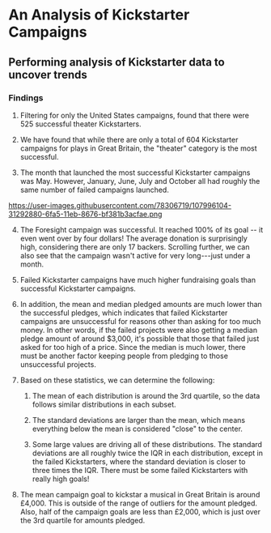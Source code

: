 # An Analysis of Kickstarter Campaigns
## Performing analysis of Kickstarter data to uncover trends

### **Findings**

1. Filtering for only the United States campaigns, found that there were 525 successful theater Kickstarters.

2. We have found that while there are only a total of 604 Kickstarter campaigns for plays in Great Britain, the "theater" category is the most successful.

3. The month that launched the most successful Kickstarter campaigns was May. However, January, June, July and October all had roughly the same number of failed campaigns launched.

https://user-images.githubusercontent.com/78306719/107996104-31292880-6fa5-11eb-8676-bf381b3acfae.png

4. The Foresight campaign was successful. It reached 100% of its goal -- it even went over by four dollars! The average donation is surprisingly high, considering there are only 17 backers. Scrolling further, we can also see that the campaign wasn't active for very long---just under a month.

5. Failed Kickstarter campaigns have much higher fundraising goals than successful Kickstarter campaigns. 

6. In addition, the mean and median pledged amounts are much lower than the successful pledges, which indicates that failed Kickstarter campaigns are unsuccessful for reasons other than asking for too much money. In other words, if the failed projects were also getting a median pledge amount of around $3,000, it's possible that those that failed just asked for too high of a price. Since the median is much lower, there must be another factor keeping people from pledging to those unsuccessful projects. 

7. Based on these statistics, we can determine the following:

   1.  The mean of each distribution is around the 3rd quartile, so the data follows similar distributions in each subset.

   2.   The standard deviations are larger than the mean, which means everything below the mean is considered "close" to the center.

   3.  Some large values are driving all of these distributions. The standard deviations are all roughly twice the IQR in each distribution, except in the failed Kickstarters, where the standard deviation is closer to three times the IQR. There must be some failed Kickstarters with really high goals!

8. The mean campaign goal to kickstar a musical in Great Britain is around £4,000. This is outside of the range of outliers for the amount pledged. Also, half of the campaign goals are less than £2,000, which is just over the 3rd quartile for amounts pledged.

